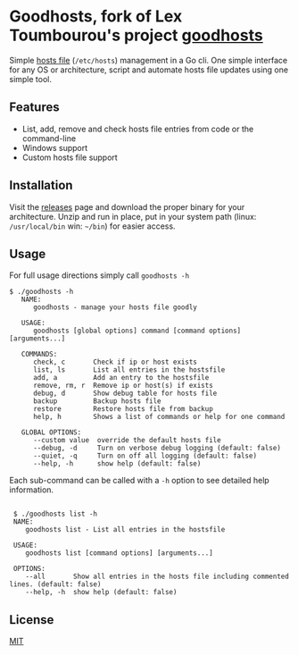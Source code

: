 # Goodhosts, fork of Lex Toumbourou's project [goodhosts](https://github.com/lextoumbourou/goodhosts)

Simple [hosts file](http://en.wikipedia.org/wiki/Hosts_%28file%29) (```/etc/hosts```) management in a Go cli. One simple
interface for any OS or architecture, script and automate hosts file updates using one simple tool.

## Features

* List, add, remove and check hosts file entries from code or the command-line
* Windows support
* Custom hosts file support

## Installation

Visit the [releases](https://github.com/goodhosts/cli/releases/) page and download the proper binary for your 
architecture. Unzip and run in place, put in your system path (linux: `/usr/local/bin` win: `~/bin`) for easier access.

## Usage

For full usage directions simply call `goodhosts -h`

```shell
$ ./goodhosts -h
   NAME:
      goodhosts - manage your hosts file goodly
   
   USAGE:
      goodhosts [global options] command [command options] [arguments...]
   
   COMMANDS:
      check, c       Check if ip or host exists
      list, ls       List all entries in the hostsfile
      add, a         Add an entry to the hostsfile
      remove, rm, r  Remove ip or host(s) if exists
      debug, d       Show debug table for hosts file
      backup         Backup hosts file
      restore        Restore hosts file from backup
      help, h        Shows a list of commands or help for one command
   
   GLOBAL OPTIONS:
      --custom value  override the default hosts file
      --debug, -d     Turn on verbose debug logging (default: false)
      --quiet, -q     Turn on off all logging (default: false)
      --help, -h      show help (default: false)
```

Each sub-command can be called with a `-h` option to see detailed help information.
```shell

 $ ./goodhosts list -h
 NAME:
    goodhosts list - List all entries in the hostsfile
 
 USAGE:
    goodhosts list [command options] [arguments...]
 
 OPTIONS:
    --all       Show all entries in the hosts file including commented lines. (default: false)
    --help, -h  show help (default: false)
```

## License

[MIT](LICENSE)

